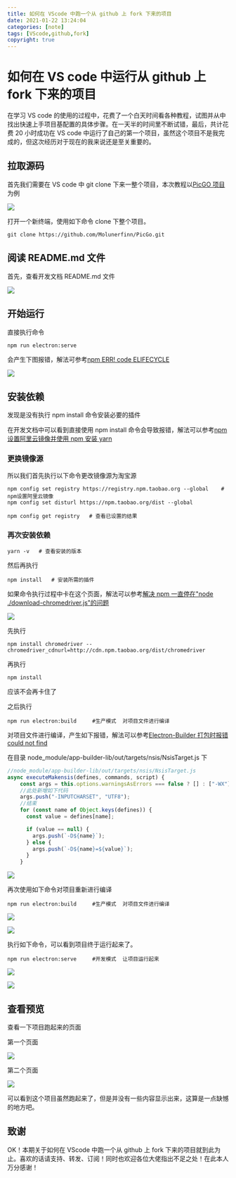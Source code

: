 ```yaml
---
title: 如何在 VScode 中跑一个从 github 上 fork 下来的项目
date: 2021-01-22 13:24:04
categories: [note]
tags: [VScode,github,fork]
copyright: true
---
```


# 如何在 VS code 中运行从 github 上 fork 下来的项目

在学习 VS code 的使用的过程中，花费了一个白天时间看各种教程，试图并从中找出快速上手项目基配置的具体步骤。在一天半的时间里不断试错，最后，共计花费 20 小时成功在 VS code 中运行了自己的第一个项目，虽然这个项目不是我完成的，但这次经历对于现在的我来说还是至关重要的。

<!-- more -->

## 拉取源码

首先我们需要在 VS code 中 git clone 下来一整个项目，本次教程以[PicGO 项目](https://github.com/Molunerfinn/PicGo)为例

![](https://cn-sy1.rains3.com/dfdfgf/blog/How_to_run_a_project_forked_from_github_in_VScode/11.jpg)

打开一个新终端，使用如下命令 clone 下整个项目。

```
git clone https://github.com/Molunerfinn/PicGo.git
```

## 阅读 README.md 文件

首先，查看开发文档 README.md 文件

![](https://cn-sy1.rains3.com/dfdfgf/blog/How_to_run_a_project_forked_from_github_in_VScode/12.jpg)

## 开始运行
直接执行命令

```
npm run electron:serve
```

会产生下图报错，解法可参考[npm ERR! code ELIFECYCLE](https://www.jianshu.com/p/db2ac92842d5)

![](https://cn-sy1.rains3.com/dfdfgf/blog/How_to_run_a_project_forked_from_github_in_VScode/14.jpg)

## 安装依赖
发现是没有执行 npm install 命令安装必要的插件

在开发文档中可以看到直接使用 npm install 命令会导致报错，解法可以参考[npm 设置阿里云镜像并使用 npm 安装 yarn](https://blog.csdn.net/sinat_24140965/article/details/112867445)

### 更换镜像源
所以我们首先执行以下命令更改镜像源为淘宝源

```
npm config set registry https://registry.npm.taobao.org --global    # npm设置阿里云镜像
npm config set disturl https://npm.taobao.org/dist --global
```

```
npm config get registry   # 查看已设置的结果
```

### 再次安装依赖

```
yarn -v   # 查看安装的版本
```

然后再执行

```
npm install   # 安装所需的插件
```

如果命令执行过程中卡在这个页面，解法可以参考[解决 npm 一直停在"node ./download-chromedriver.js"的问题](https://blog.csdn.net/weixin_38722500/article/details/105435699)

![](https://cn-sy1.rains3.com/dfdfgf/blog/How_to_run_a_project_forked_from_github_in_VScode/13.jpg)

先执行

```shell
npm install chromedriver --chromedriver_cdnurl=http://cdn.npm.taobao.org/dist/chromedriver
```

再执行

```shell
npm install
```

应该不会再卡住了

之后执行

```shell
npm run electron:build     #生产模式  对项目文件进行编译
```

对项目文件进行编译，产生如下报错，解法可以参考[Electron-Builder 打包时报错 could not find](https://blog.csdn.net/kyq0417/article/details/111266776)

在目录 node_module/app-builder-lib/out/targets/nsis/NsisTarget.js 下

```js
//node_module/app-builder-lib/out/targets/nsis/NsisTarget.js
async executeMakensis(defines, commands, script) {
    const args = this.options.warningsAsErrors === false ? [] : ["-WX"];
    //此处新增如下代码
    args.push("-INPUTCHARSET", "UTF8");
    //结束
    for (const name of Object.keys(defines)) {
      const value = defines[name];

      if (value == null) {
        args.push(`-D${name}`);
      } else {
        args.push(`-D${name}=${value}`);
      }
    }
```



![](https://cn-sy1.rains3.com/dfdfgf/blog/How_to_run_a_project_forked_from_github_in_VScode/1.jpg)

再次使用如下命令对项目重新进行编译

```
npm run electron:build     #生产模式  对项目文件进行编译
```

![](https://cn-sy1.rains3.com/dfdfgf/blog/How_to_run_a_project_forked_from_github_in_VScode/2.jpg)

![](https://cn-sy1.rains3.com/dfdfgf/blog/How_to_run_a_project_forked_from_github_in_VScode/3.jpg)

执行如下命令，可以看到项目终于运行起来了。

```
npm run electron:serve     #开发模式  让项目运行起来
```

![](https://cn-sy1.rains3.com/dfdfgf/blog/How_to_run_a_project_forked_from_github_in_VScode/4.jpg)

![](https://cn-sy1.rains3.com/dfdfgf/blog/How_to_run_a_project_forked_from_github_in_VScode/5.jpg)

## 查看预览

查看一下项目跑起来的页面

第一个页面

![](https://cn-sy1.rains3.com/dfdfgf/blog/How_to_run_a_project_forked_from_github_in_VScode/6.jpg)

第二个页面

![](https://cn-sy1.rains3.com/dfdfgf/blog/How_to_run_a_project_forked_from_github_in_VScode/7.jpg)

可以看到这个项目虽然跑起来了，但是并没有一些内容显示出来，这算是一点缺憾的地方吧。



## 致谢

OK！本期关于如何在 VScode 中跑一个从 github 上 fork 下来的项目就到此为止。喜欢的话请支持、转发、订阅！同时也欢迎各位大佬指出不足之处！在此本人万分感谢！

